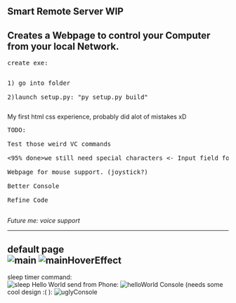Smart Remote Server WIP
---------------------------------------------------------------------
Creates a Webpage to control your Computer from your local Network.
---------------------------------------------------------------------

<pre>create exe:<br>  
<pre>1) go into folder <br>
2)launch setup.py: "py setup.py build"</pre></pre>


My first html css experience, probably did alot of mistakes xD <br>
<pre>
TODO:<br>
Test those weird VC commands<br>
<95% done>we still need special characters <- Input field for Controller (search)<br>
Webpage for mouse support. (joystick?)<br>
Better Console<br>
Refine Code<br>
</pre>
*Future me: voice support*

---------------------------------------------------------------------
default page <br>
![main](https://user-images.githubusercontent.com/45294596/159588593-df51131e-e351-4bfb-ab48-32e207e33c77.png)
![mainHoverEffect](https://user-images.githubusercontent.com/45294596/159589356-6cbc73f5-62af-44ee-b562-b339f222c9a4.png)
---------------------------------------------------------------------
sleep timer command: <br>
![sleep](https://user-images.githubusercontent.com/45294596/159588605-4e673e72-4c18-492b-8548-38b3294bdc0a.png)
Hello World send from Phone:
![helloWorld](https://user-images.githubusercontent.com/45294596/159589137-752d4f37-b30f-4567-b1e1-00e108b1f724.png)
Console (needs some cool design :( ):
![uglyConsole](https://user-images.githubusercontent.com/45294596/159588613-d44aa9e1-6bcd-420f-a32f-18350d0c6313.png)
